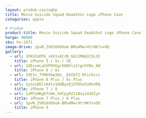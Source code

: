 ```yaml
---
layout: produk-casinghp
title: Movie Suicide Squad Deadshot Logo iPhone Case
categories: apple

# Produk
product-title: Movie Suicide Squad Deadshot Logo iPhone Case
harga: 90000
sku: hn-2471
image-drive: 1pvN_ZV016VDUoA-BMu4Mwr4tr8K7vxOQ
gallery:
  - url: 1PASZuM7k_vkX1vACzN_GG2JMmGUj5LXI
    title: iPhone 5 / 5s / SE
  - url: 1XEsxeLaSVFRXGgr680hlz2rgchYBx_6W
    title: iPhone 6 / 6s
  - url: 1VE1n_7YMGVbw3Ox__E4I6fZ-Otirkccs
    title: iPhone 6 Plus / 6s Plus
  - url: 1ytoi8EltA4tz1KOBynEjCPO5eSsMsVRQ
    title: iPhone 7 / 8
  - url: 1zMfuHKgbTvHm_VUCpyRZ11Nsyim3GIyx
    title: iPhone 7 Plus / 8 Plus
  - url: 1pvN_ZV016VDUoA-BMu4Mwr4tr8K7vxOQ
    title: iPhone X
---
```

